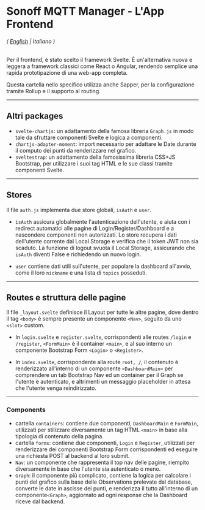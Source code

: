 # Sonoff MQTT Manager - L'App Frontend
<i>( <a href="./">English</a> | Italiano )</i>
<br/><br/>

Per il frontend, è stato scelto il framework Svelte. È un'alternativa nuova e leggera a framework classici come React o Angular, rendendo semplice una rapida prototipazione di una web-app completa.

Questa cartella nello specifico utilizza anche Sapper, per la configurazione tramite Rollup e il supporto al routing.

---

## Altri packages

- `svelte-chartjs`: un adattamento della famosa libreria `Graph.js` in modo tale da sfruttare componenti Svelte e logica a componenti.
- `chartjs-adapter-moment`: import necessario per adattare le Date durante il computo dei punti da renderizzare nel grafico.
- `sveltestrap`: un adattamento della famosissima libreria CSS+JS Bootstrap, per utilizzare i suoi tag HTML e le sue classi tramite componenti Svelte.

---

## Stores

Il file `auth.js` implementa due store globali, `isAuth` e `user`.

- `isAuth` assicura globalmente l'autenticazione dell'utente, e aiuta con i redirect automatici alle pagine di Login/Register/Dashboard e a nascondere componenti non autorizzati. Lo store recupera i dati dell'utente corrente dal Local Storage e verifica che il token JWT non sia scaduto. La funzione di logout svuota il Local Storage, assicurando che `isAuth` diventi False e richiedendo un nuovo login.

- `user` contiene dati utili sull'utente, per popolare la dashboard all'avvio, come il loro `nickname` e una lista di `topics` posseduti.

---

## Routes e struttura delle pagine

Il file `_layout.svelte` definisce il Layout per tutte le altre pagine, dove dentro il tag `<body>` è sempre presente un componente `<Nav>`, seguito da uno `<slot>` custom.

- In `login.svelte` e `register.svelte`, corrispondenti alle routes `/login` e `/register`, `<FormMain>` è il container `<main>`, e al suo interno un componente Bootstrap Form `<Login>` o `<Register>`.

- In `index.svelte`, corrispondente alla route `root, /`, il contenuto è renderizzato all'interno di un componente `<DashboardMain>` per comprendere un tab Bootstrap Nav ed un container per il Graph se l'utente è autenticato, e altrimenti un messaggio placeholder in attesa che l'utente venga reindirizzato.

---

### Components

- cartella `containers`: contiene due componenti, `DashboardMain` e `FormMain`, utilizzati per stilizzare diversamente un tag HTML `<main>` in base alla tipologia di contenuto della pagina.
- cartella `forms`: contiene due componenti, `Login` e `Register`, utilizzati per renderizzare dei componenti Bootstrap Form corrispondenti ed eseguire una richiesta POST al backend al loro submit.
- `Nav`: un componente che rappresenta il top nav delle pagine, riempito diversamente in base che l'utente sia autenticato o meno.
- `Graph`: il componente più complicato, contiene la logica per calcolare i punti del grafico sulla base delle Observations prelevate dal database, converte le date in ascisse dei punti, e renderizza il tutto all'interno di un componente`<Graph>`, aggiornato ad ogni response che la Dashboard riceve dal backend.